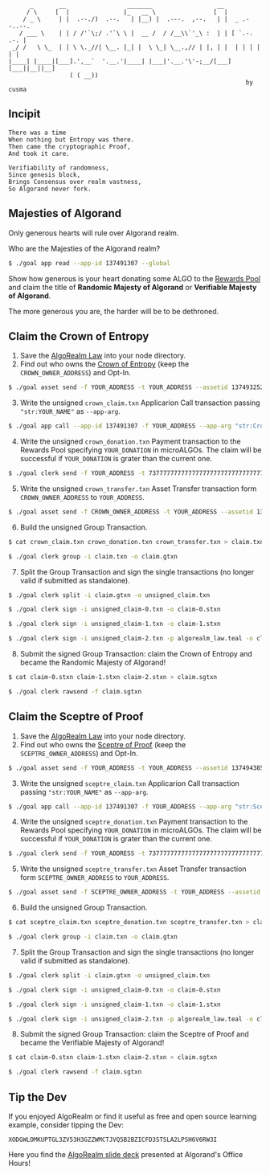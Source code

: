 ```
      _       __                 _______                  __                
     / \     [  |               |_   __ \                [  |               
    / _ \     | |  .--./)  .--.   | |__) |  .---.  ,--.   | |  _ .--..--.   
   / ___ \    | | / /'`\;/ .'`\ \ |  __ /  / /__\\`'_\ :  | | [ `.-. .-. |  
 _/ /   \ \_  | | \ \._//| \__. |_| |  \ \_| \__.,// | |, | |  | | | | | |  
|____| |____|[___].',__`  '.__.'|____| |___|'.__.'\'-;__/[___][___||__||__] 
                 ( ( __))                                                   
                                                                  by cusma
```

## Incipit

```
There was a time
When nothing but Entropy was there.
Then came the cryptographic Proof,
And took it care.

Verifiability of randomness,
Since genesis block,
Brings Consensus over realm vastness,
So Algorand never fork.
```

## Majesties of Algorand

Only generous hearts will rule over Algorand realm.

Who are the Majesties of the Algorand realm?

```bash
$ ./goal app read --app-id 137491307 --global
```

Show how generous is your heart donating some ALGO to the [Rewards Pool](https://developer.algorand.org/docs/reference/algorand-networks/mainnet/#rewardspool-address) and claim the title of **Randomic Majesty of Algorand** or **Verifiable Majesty of Algorand**.

The more generous you are, the harder will be to be dethroned.

## Claim the Crown of Entropy

1. Save the [AlgoRealm Law](https://github.com/cusma/algorealm/blob/main/algorealm_law.teal) into your node directory.
2. Find out who owns the [Crown of Entropy](https://algoexplorer.io/asset/137493252) (keep the `CROWN_OWNER_ADDRESS`) and Opt-In.

```bash
$ ./goal asset send -f YOUR_ADDRESS -t YOUR_ADDRESS --assetid 137493252 -a 0
```

3. Write the unsigned `crown_claim.txn` Applicarion Call transaction passing `"str:YOUR_NAME"` as `--app-arg`.

```bash
$ ./goal app call --app-id 137491307 -f YOUR_ADDRESS --app-arg "str:Crown" --app-arg "str:YOUR_NAME" -o crown_claim.txn
```

4. Write the unsigned `crown_donation.txn` Payment transaction to the Rewards Pool specifying `YOUR_DONATION` in microALGOs. The claim will be successful if `YOUR_DONATION` is grater than the current one.

```bash
$ ./goal clerk send -f YOUR_ADDRESS -t 737777777777777777777777777777777777777777777777777UFEJ2CI -a YOUR_DONATION -o crown_donation.txn
```

5. Write the unsigned `crown_transfer.txn` Asset Transfer transaction form `CROWN_OWNER_ADDRESS` to `YOUR_ADDRESS`.

```bash
$ ./goal asset send -f CROWN_OWNER_ADDRESS -t YOUR_ADDRESS --assetid 137493252 -a 1 --clawback L64GYN3IM763NDQJQD2IX35SCWQZRHWEMX55JTOUJ2PMHL6ZCMHLR4OJMU -o crown_transfer.txn
```

6. Build the unsigned Group Transaction.

```bash
$ cat crown_claim.txn crown_donation.txn crown_transfer.txn > claim.txn

$ ./goal clerk group -i claim.txn -o claim.gtxn
```

7. Split the Group Transaction and sign the single transactions (no longer valid if submitted as standalone).

```bash
$ ./goal clerk split -i claim.gtxn -o unsigned_claim.txn

$ ./goal clerk sign -i unsigned_claim-0.txn -o claim-0.stxn

$ ./goal clerk sign -i unsigned_claim-1.txn -o claim-1.stxn

$ ./goal clerk sign -i unsigned_claim-2.txn -p algorealm_law.teal -o claim-2.stxn
```

8. Submit the signed Group Transaction: claim the Crown of Entropy and became the Randomic Majesty of Algorand!

```bash
$ cat claim-0.stxn claim-1.stxn claim-2.stxn > claim.sgtxn

$ ./goal clerk rawsend -f claim.sgtxn
```

## Claim the Sceptre of Proof

1. Save the [AlgoRealm Law](https://github.com/cusma/algorealm/blob/main/algorealm_law.teal) into your node directory.
2. Find out who owns the [Sceptre of Proof](https://algoexplorer.io/asset/137494385) (keep the `SCEPTRE_OWNER_ADDRESS`) and Opt-In.

```bash
$ ./goal asset send -f YOUR_ADDRESS -t YOUR_ADDRESS --assetid 137494385 -a 0
```

3. Write the unsigned `sceptre_claim.txn` Applicarion Call transaction passing `"str:YOUR_NAME"` as `--app-arg`.

```bash
$ ./goal app call --app-id 137491307 -f YOUR_ADDRESS --app-arg "str:Sceptre" --app-arg "str:YOUR_NAME" -o sceptre_claim.txn
```

4. Write the unsigned `sceptre_donation.txn` Payment transaction to the Rewards Pool specifying `YOUR_DONATION` in microALGOs. The claim will be successful if `YOUR_DONATION` is grater than the current one.

```bash
$ ./goal clerk send -f YOUR_ADDRESS -t 737777777777777777777777777777777777777777777777777UFEJ2CI -a YOUR_DONATION -o sceptre_donation.txn
```

5. Write the unsigned `sceptre_transfer.txn` Asset Transfer transaction form `SCEPTRE_OWNER_ADDRESS` to `YOUR_ADDRESS`.

```bash
$ ./goal asset send -f SCEPTRE_OWNER_ADDRESS -t YOUR_ADDRESS --assetid 137494385 -a 1 --clawback L64GYN3IM763NDQJQD2IX35SCWQZRHWEMX55JTOUJ2PMHL6ZCMHLR4OJMU -o sceptre_transfer.txn
```

6. Build the unsigned Group Transaction.

```bash
$ cat sceptre_claim.txn sceptre_donation.txn sceptre_transfer.txn > claim.txn

$ ./goal clerk group -i claim.txn -o claim.gtxn
```

7. Split the Group Transaction and sign the single transactions (no longer valid if submitted as standalone).

```bash
$ ./goal clerk split -i claim.gtxn -o unsigned_claim.txn

$ ./goal clerk sign -i unsigned_claim-0.txn -o claim-0.stxn

$ ./goal clerk sign -i unsigned_claim-1.txn -o claim-1.stxn

$ ./goal clerk sign -i unsigned_claim-2.txn -p algorealm_law.teal -o claim-2.stxn
```

8. Submit the signed Group Transaction: claim the Sceptre of Proof and became the Verifiable Majesty of Algorand!

```bash
$ cat claim-0.stxn claim-1.stxn claim-2.stxn > claim.sgtxn

$ ./goal clerk rawsend -f claim.sgtxn
```

## Tip the Dev

If you enjoyed AlgoRealm or find it useful as free and open source learning example, consider tipping the Dev:

`XODGWLOMKUPTGL3ZV53H3GZZWMCTJVQ5B2BZICFD3STSLA2LPSH6V6RW3I`

Here you find the [AlgoRealm slide deck](https://docs.google.com/presentation/d/1pkE_VWuq_zPOtkc8tK8MYKPzdBwUQA8r5UgACpBpmvk/edit?usp=sharing) presented at Algorand's Office Hours!

